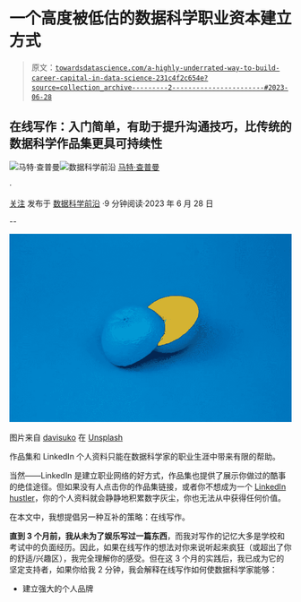 # 一个高度被低估的数据科学职业资本建立方式

> 原文：[`towardsdatascience.com/a-highly-underrated-way-to-build-career-capital-in-data-science-231c4f2c654e?source=collection_archive---------2-----------------------#2023-06-28`](https://towardsdatascience.com/a-highly-underrated-way-to-build-career-capital-in-data-science-231c4f2c654e?source=collection_archive---------2-----------------------#2023-06-28)

## 在线写作：入门简单，有助于提升沟通技巧，比传统的数据科学作品集更具可持续性

[](https://medium.com/@mattchapmanmsc?source=post_page-----231c4f2c654e--------------------------------)![马特·查普曼](https://medium.com/@mattchapmanmsc?source=post_page-----231c4f2c654e--------------------------------)[](https://towardsdatascience.com/?source=post_page-----231c4f2c654e--------------------------------)![数据科学前沿](https://towardsdatascience.com/?source=post_page-----231c4f2c654e--------------------------------) [马特·查普曼](https://medium.com/@mattchapmanmsc?source=post_page-----231c4f2c654e--------------------------------)

·

[关注](https://medium.com/m/signin?actionUrl=https%3A%2F%2Fmedium.com%2F_%2Fsubscribe%2Fuser%2Fbf7d13fc53db&operation=register&redirect=https%3A%2F%2Ftowardsdatascience.com%2Fa-highly-underrated-way-to-build-career-capital-in-data-science-231c4f2c654e&user=Matt+Chapman&userId=bf7d13fc53db&source=post_page-bf7d13fc53db----231c4f2c654e---------------------post_header-----------) 发布于 [数据科学前沿](https://towardsdatascience.com/?source=post_page-----231c4f2c654e--------------------------------) ·9 分钟阅读·2023 年 6 月 28 日[](https://medium.com/m/signin?actionUrl=https%3A%2F%2Fmedium.com%2F_%2Fvote%2Ftowards-data-science%2F231c4f2c654e&operation=register&redirect=https%3A%2F%2Ftowardsdatascience.com%2Fa-highly-underrated-way-to-build-career-capital-in-data-science-231c4f2c654e&user=Matt+Chapman&userId=bf7d13fc53db&source=-----231c4f2c654e---------------------clap_footer-----------)

--

[](https://medium.com/m/signin?actionUrl=https%3A%2F%2Fmedium.com%2F_%2Fbookmark%2Fp%2F231c4f2c654e&operation=register&redirect=https%3A%2F%2Ftowardsdatascience.com%2Fa-highly-underrated-way-to-build-career-capital-in-data-science-231c4f2c654e&source=-----231c4f2c654e---------------------bookmark_footer-----------)![](img/15de4e5fe93ae3ce9f45098a4d2b932d.png)

图片来自 [davisuko](https://unsplash.com/@davisuko) 在 [Unsplash](https://unsplash.com/photos/5E5N49RWtbA)

作品集和 LinkedIn 个人资料只能在数据科学家的职业生涯中带来有限的帮助。

当然——LinkedIn 是建立职业网络的好方式，作品集也提供了展示你做过的酷事的绝佳途径。但如果没有人点击你的作品集链接，或者你不想成为一个 [LinkedIn hustler](https://medium.com/@deryawrites/what-the-f-is-going-on-with-linkedin-influencers-e6e6093e8a87)，你的个人资料就会静静地积累数字灰尘，你也无法从中获得任何价值。

在本文中，我想提倡另一种互补的策略：在线写作。

**直到 3 个月前，我从未为了娱乐写过一篇东西**，而我对写作的记忆大多是学校和考试中的负面经历。因此，如果在线写作的想法对你来说听起来疯狂（或超出了你的舒适/兴趣区），我完全理解你的感受。但在这 3 个月的实践后，我已成为它的坚定支持者，如果你给我 2 分钟，我会解释在线写作如何使数据科学家能够：

+   建立强大的个人品牌
